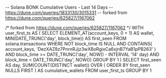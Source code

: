 -- Solana BONK Cumulative Users - Last 14 Days
-- https://dune.com/queries/1833130/3015331
-- forked from https://dune.com/queries/625827/1167062

/* forked from https://dune.com/queries/625827/1167062 */
WITH
  user_first_ts AS (
    SELECT
      ELEMENT_AT(account_keys, 0 + 1) AS wallet,
      MIN(DATE_TRUNC('day', block_time)) AS first_seen
    FROM
      solana.transactions
    WHERE
      NOT block_time IS NULL
      AND CONTAINS(
        account_keys,
        'DezXAZ8z7PnrnRJjz3wXBoRgixCa6xjnB7YaB1pPB263'
      )
      AND block_time >= DATE_TRUNC('day', NOW() - INTERVAL '14' day)
      AND block_time < DATE_TRUNC('day', NOW())
    GROUP BY
      1
  )
SELECT
  first_seen AS day,
  SUM(COUNT(DISTINCT wallet)) OVER (
    ORDER BY
      first_seen NULLS FIRST
  ) AS cumulative_wallets
FROM
  user_first_ts
GROUP BY
  1
